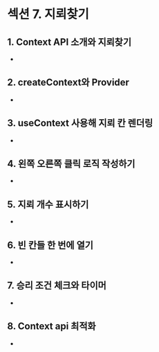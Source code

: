 # 섹션 7. 지뢰찾기

## 1. Context API 소개와 지뢰찾기

-

## 2. createContext와 Provider

-

## 3. useContext 사용해 지뢰 칸 렌더링

-

## 4. 왼쪽 오른쪽 클릭 로직 작성하기

-

## 5. 지뢰 개수 표시하기

-

## 6. 빈 칸들 한 번에 열기

-

## 7. 승리 조건 체크와 타이머

-

## 8. Context api 최적화

-
